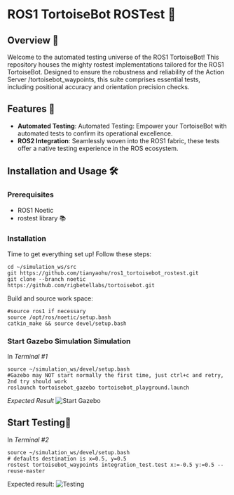 # ROS1 TortoiseBot ROSTest 🐢

## Overview 🌟
Welcome to the automated testing universe of the ROS1 TortoiseBot! This repository houses the mighty rostest implementations tailored for the ROS1 TortoiseBot. Designed to ensure the robustness and reliability of the Action Server /tortoisebot_waypoints, this suite comprises essential tests, including positional accuracy and orientation precision checks.
## Features 🚀
- **Automated Testing**: Automated Testing: Empower your TortoiseBot with automated tests to confirm its operational excellence.
- **ROS2 Integration**: Seamlessly woven into the ROS1 fabric, these tests offer a native testing experience in the ROS ecosystem.

## Installation and Usage 🛠️

### Prerequisites
- ROS1 Noetic 
- rostest library 📚

### Installation
Time to get everything set up! Follow these steps:
```
cd ~/simulation_ws/src
git https://github.com/tianyaohu/ros1_tortoisebot_rostest.git
git clone --branch noetic https://github.com/rigbetellabs/tortoisebot.git
```
Build and source work space:
```
#source ros1 if necessary
source /opt/ros/noetic/setup.bash
catkin_make && source devel/setup.bash
```

### Start Gazebo Simulation Simulation
In *Terminal #1*
```
source ~/simulation_ws/devel/setup.bash
#Gazebo may NOT start normally the first time, just ctrl+c and retry, 2nd try should work
roslaunch tortoisebot_gazebo tortoisebot_playground.launch
```
*Expected Result*
![Start Gazebo](media/start_gazebo.gif)

## Start Testing🎯
In *Terminal #2*
```
source ~/simulation_ws/devel/setup.bash
# defaults destination is x=0.5, y=0.5
rostest tortoisebot_waypoints integration_test.test x:=-0.5 y:=0.5 --reuse-master
```

Expected result:
![Testing](media/ros1_test.gif)

